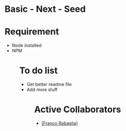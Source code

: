 Basic - Next - Seed
=================


Requirement
=================
<ul>
  <li>Node installed</li>
  <li>NPM</li>
<ul>


To do list
=================
<ul>
  <li>Get better readme file</li>
  <li>Add more stuff</li>
<ul>

Active Collaborators
====================
<ul>
	<li> <a href="https://github.com/FrancooHM" target="_blank">[Franco Rabaglia]</a> </li>
</ul>
